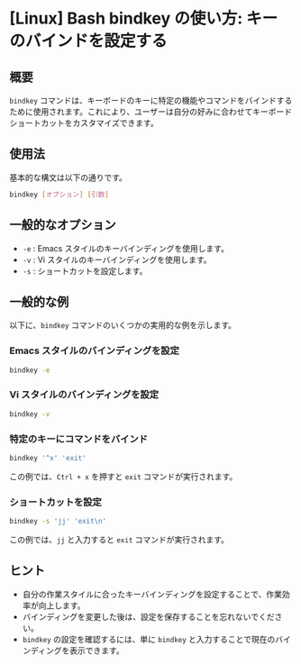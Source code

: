 # [Linux] Bash bindkey の使い方: キーのバインドを設定する

## 概要
`bindkey` コマンドは、キーボードのキーに特定の機能やコマンドをバインドするために使用されます。これにより、ユーザーは自分の好みに合わせてキーボードショートカットをカスタマイズできます。

## 使用法
基本的な構文は以下の通りです。

```bash
bindkey [オプション] [引数]
```

## 一般的なオプション
- `-e` : Emacs スタイルのキーバインディングを使用します。
- `-v` : Vi スタイルのキーバインディングを使用します。
- `-s` : ショートカットを設定します。

## 一般的な例
以下に、`bindkey` コマンドのいくつかの実用的な例を示します。

### Emacs スタイルのバインディングを設定
```bash
bindkey -e
```

### Vi スタイルのバインディングを設定
```bash
bindkey -v
```

### 特定のキーにコマンドをバインド
```bash
bindkey '^x' 'exit'
```
この例では、`Ctrl + x` を押すと `exit` コマンドが実行されます。

### ショートカットを設定
```bash
bindkey -s 'jj' 'exit\n'
```
この例では、`jj` と入力すると `exit` コマンドが実行されます。

## ヒント
- 自分の作業スタイルに合ったキーバインディングを設定することで、作業効率が向上します。
- バインディングを変更した後は、設定を保存することを忘れないでください。
- `bindkey` の設定を確認するには、単に `bindkey` と入力することで現在のバインディングを表示できます。